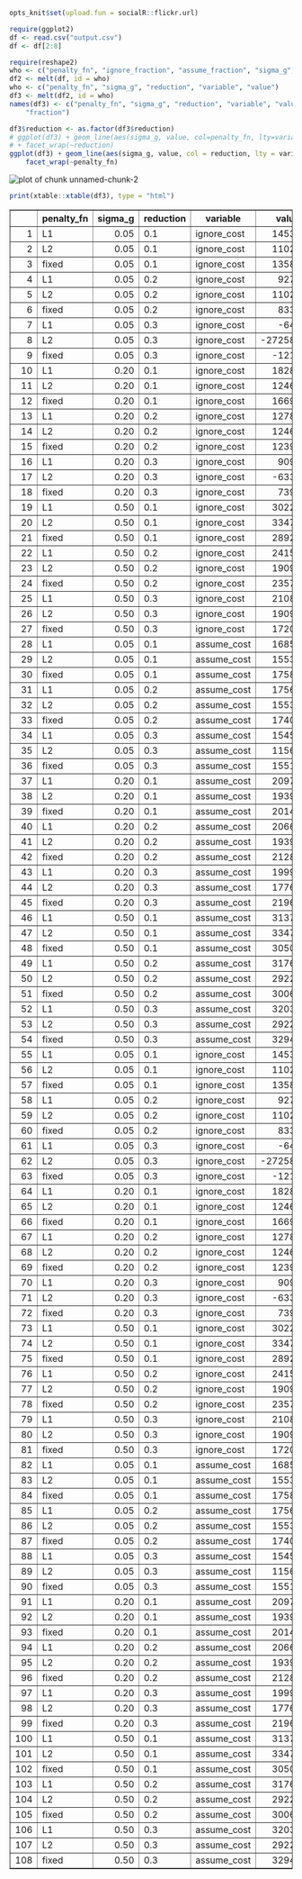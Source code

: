 

```r
opts_knit$set(upload.fun = socialR::flickr.url)
```



```r
require(ggplot2)
df <- read.csv("output.csv")
df <- df[2:8]

require(reshape2)
who <- c("penalty_fn", "ignore_fraction", "assume_fraction", "sigma_g", "reduction")
df2 <- melt(df, id = who)
who <- c("penalty_fn", "sigma_g", "reduction", "variable", "value")
df3 <- melt(df2, id = who)
names(df3) <- c("penalty_fn", "sigma_g", "reduction", "variable", "value", "fraction_variable", 
    "fraction")

df3$reduction <- as.factor(df3$reduction)
# ggplot(df3) + geom_line(aes(sigma_g, value, col=penalty_fn, lty=variable))
# + facet_wrap(~reduction)
ggplot(df3) + geom_line(aes(sigma_g, value, col = reduction, lty = variable)) + 
    facet_wrap(~penalty_fn)
```

![plot of chunk unnamed-chunk-2](http://farm6.staticflickr.com/5495/10693194473_551b21647d_o.png) 




```r
print(xtable::xtable(df3), type = "html")
```

<!-- html table generated in R 3.0.2 by xtable 1.7-1 package -->
<!-- Tue Nov  5 12:12:14 2013 -->
<TABLE border=1>
<TR> <TH>  </TH> <TH> penalty_fn </TH> <TH> sigma_g </TH> <TH> reduction </TH> <TH> variable </TH> <TH> value </TH> <TH> fraction_variable </TH> <TH> fraction </TH>  </TR>
  <TR> <TD align="right"> 1 </TD> <TD> L1 </TD> <TD align="right"> 0.05 </TD> <TD> 0.1 </TD> <TD> ignore_cost </TD> <TD align="right"> 14536.09 </TD> <TD> ignore_fraction </TD> <TD align="right"> 1.00 </TD> </TR>
  <TR> <TD align="right"> 2 </TD> <TD> L2 </TD> <TD align="right"> 0.05 </TD> <TD> 0.1 </TD> <TD> ignore_cost </TD> <TD align="right"> 11020.10 </TD> <TD> ignore_fraction </TD> <TD align="right"> 0.76 </TD> </TR>
  <TR> <TD align="right"> 3 </TD> <TD> fixed </TD> <TD align="right"> 0.05 </TD> <TD> 0.1 </TD> <TD> ignore_cost </TD> <TD align="right"> 13584.97 </TD> <TD> ignore_fraction </TD> <TD align="right"> 0.92 </TD> </TR>
  <TR> <TD align="right"> 4 </TD> <TD> L1 </TD> <TD align="right"> 0.05 </TD> <TD> 0.2 </TD> <TD> ignore_cost </TD> <TD align="right"> 9273.66 </TD> <TD> ignore_fraction </TD> <TD align="right"> 1.09 </TD> </TR>
  <TR> <TD align="right"> 5 </TD> <TD> L2 </TD> <TD align="right"> 0.05 </TD> <TD> 0.2 </TD> <TD> ignore_cost </TD> <TD align="right"> 11020.10 </TD> <TD> ignore_fraction </TD> <TD align="right"> 0.76 </TD> </TR>
  <TR> <TD align="right"> 6 </TD> <TD> fixed </TD> <TD align="right"> 0.05 </TD> <TD> 0.2 </TD> <TD> ignore_cost </TD> <TD align="right"> 8332.45 </TD> <TD> ignore_fraction </TD> <TD align="right"> 0.84 </TD> </TR>
  <TR> <TD align="right"> 7 </TD> <TD> L1 </TD> <TD align="right"> 0.05 </TD> <TD> 0.3 </TD> <TD> ignore_cost </TD> <TD align="right"> -641.78 </TD> <TD> ignore_fraction </TD> <TD align="right"> 0.21 </TD> </TR>
  <TR> <TD align="right"> 8 </TD> <TD> L2 </TD> <TD align="right"> 0.05 </TD> <TD> 0.3 </TD> <TD> ignore_cost </TD> <TD align="right"> -272586.11 </TD> <TD> ignore_fraction </TD> <TD align="right"> -24.90 </TD> </TR>
  <TR> <TD align="right"> 9 </TD> <TD> fixed </TD> <TD align="right"> 0.05 </TD> <TD> 0.3 </TD> <TD> ignore_cost </TD> <TD align="right"> -1213.01 </TD> <TD> ignore_fraction </TD> <TD align="right"> -0.46 </TD> </TR>
  <TR> <TD align="right"> 10 </TD> <TD> L1 </TD> <TD align="right"> 0.20 </TD> <TD> 0.1 </TD> <TD> ignore_cost </TD> <TD align="right"> 18281.97 </TD> <TD> ignore_fraction </TD> <TD align="right"> 1.01 </TD> </TR>
  <TR> <TD align="right"> 11 </TD> <TD> L2 </TD> <TD align="right"> 0.20 </TD> <TD> 0.1 </TD> <TD> ignore_cost </TD> <TD align="right"> 12462.51 </TD> <TD> ignore_fraction </TD> <TD align="right"> 0.72 </TD> </TR>
  <TR> <TD align="right"> 12 </TD> <TD> fixed </TD> <TD align="right"> 0.20 </TD> <TD> 0.1 </TD> <TD> ignore_cost </TD> <TD align="right"> 16691.94 </TD> <TD> ignore_fraction </TD> <TD align="right"> 1.03 </TD> </TR>
  <TR> <TD align="right"> 13 </TD> <TD> L1 </TD> <TD align="right"> 0.20 </TD> <TD> 0.2 </TD> <TD> ignore_cost </TD> <TD align="right"> 12788.95 </TD> <TD> ignore_fraction </TD> <TD align="right"> 0.96 </TD> </TR>
  <TR> <TD align="right"> 14 </TD> <TD> L2 </TD> <TD align="right"> 0.20 </TD> <TD> 0.2 </TD> <TD> ignore_cost </TD> <TD align="right"> 12462.51 </TD> <TD> ignore_fraction </TD> <TD align="right"> 0.72 </TD> </TR>
  <TR> <TD align="right"> 15 </TD> <TD> fixed </TD> <TD align="right"> 0.20 </TD> <TD> 0.2 </TD> <TD> ignore_cost </TD> <TD align="right"> 12399.01 </TD> <TD> ignore_fraction </TD> <TD align="right"> 0.88 </TD> </TR>
  <TR> <TD align="right"> 16 </TD> <TD> L1 </TD> <TD align="right"> 0.20 </TD> <TD> 0.3 </TD> <TD> ignore_cost </TD> <TD align="right"> 9099.48 </TD> <TD> ignore_fraction </TD> <TD align="right"> 0.73 </TD> </TR>
  <TR> <TD align="right"> 17 </TD> <TD> L2 </TD> <TD align="right"> 0.20 </TD> <TD> 0.3 </TD> <TD> ignore_cost </TD> <TD align="right"> -6337.76 </TD> <TD> ignore_fraction </TD> <TD align="right"> -0.39 </TD> </TR>
  <TR> <TD align="right"> 18 </TD> <TD> fixed </TD> <TD align="right"> 0.20 </TD> <TD> 0.3 </TD> <TD> ignore_cost </TD> <TD align="right"> 7399.01 </TD> <TD> ignore_fraction </TD> <TD align="right"> 0.62 </TD> </TR>
  <TR> <TD align="right"> 19 </TD> <TD> L1 </TD> <TD align="right"> 0.50 </TD> <TD> 0.1 </TD> <TD> ignore_cost </TD> <TD align="right"> 30227.43 </TD> <TD> ignore_fraction </TD> <TD align="right"> 1.07 </TD> </TR>
  <TR> <TD align="right"> 20 </TD> <TD> L2 </TD> <TD align="right"> 0.50 </TD> <TD> 0.1 </TD> <TD> ignore_cost </TD> <TD align="right"> 33472.18 </TD> <TD> ignore_fraction </TD> <TD align="right"> 1.00 </TD> </TR>
  <TR> <TD align="right"> 21 </TD> <TD> fixed </TD> <TD align="right"> 0.50 </TD> <TD> 0.1 </TD> <TD> ignore_cost </TD> <TD align="right"> 28926.73 </TD> <TD> ignore_fraction </TD> <TD align="right"> 1.09 </TD> </TR>
  <TR> <TD align="right"> 22 </TD> <TD> L1 </TD> <TD align="right"> 0.50 </TD> <TD> 0.2 </TD> <TD> ignore_cost </TD> <TD align="right"> 24157.93 </TD> <TD> ignore_fraction </TD> <TD align="right"> 1.10 </TD> </TR>
  <TR> <TD align="right"> 23 </TD> <TD> L2 </TD> <TD align="right"> 0.50 </TD> <TD> 0.2 </TD> <TD> ignore_cost </TD> <TD align="right"> 19091.31 </TD> <TD> ignore_fraction </TD> <TD align="right"> 0.93 </TD> </TR>
  <TR> <TD align="right"> 24 </TD> <TD> fixed </TD> <TD align="right"> 0.50 </TD> <TD> 0.2 </TD> <TD> ignore_cost </TD> <TD align="right"> 23573.19 </TD> <TD> ignore_fraction </TD> <TD align="right"> 1.02 </TD> </TR>
  <TR> <TD align="right"> 25 </TD> <TD> L1 </TD> <TD align="right"> 0.50 </TD> <TD> 0.3 </TD> <TD> ignore_cost </TD> <TD align="right"> 21086.12 </TD> <TD> ignore_fraction </TD> <TD align="right"> 1.12 </TD> </TR>
  <TR> <TD align="right"> 26 </TD> <TD> L2 </TD> <TD align="right"> 0.50 </TD> <TD> 0.3 </TD> <TD> ignore_cost </TD> <TD align="right"> 19091.31 </TD> <TD> ignore_fraction </TD> <TD align="right"> 0.93 </TD> </TR>
  <TR> <TD align="right"> 27 </TD> <TD> fixed </TD> <TD align="right"> 0.50 </TD> <TD> 0.3 </TD> <TD> ignore_cost </TD> <TD align="right"> 17209.56 </TD> <TD> ignore_fraction </TD> <TD align="right"> 0.85 </TD> </TR>
  <TR> <TD align="right"> 28 </TD> <TD> L1 </TD> <TD align="right"> 0.05 </TD> <TD> 0.1 </TD> <TD> assume_cost </TD> <TD align="right"> 16857.61 </TD> <TD> ignore_fraction </TD> <TD align="right"> 1.00 </TD> </TR>
  <TR> <TD align="right"> 29 </TD> <TD> L2 </TD> <TD align="right"> 0.05 </TD> <TD> 0.1 </TD> <TD> assume_cost </TD> <TD align="right"> 15538.44 </TD> <TD> ignore_fraction </TD> <TD align="right"> 0.76 </TD> </TR>
  <TR> <TD align="right"> 30 </TD> <TD> fixed </TD> <TD align="right"> 0.05 </TD> <TD> 0.1 </TD> <TD> assume_cost </TD> <TD align="right"> 17582.78 </TD> <TD> ignore_fraction </TD> <TD align="right"> 0.92 </TD> </TR>
  <TR> <TD align="right"> 31 </TD> <TD> L1 </TD> <TD align="right"> 0.05 </TD> <TD> 0.2 </TD> <TD> assume_cost </TD> <TD align="right"> 17561.81 </TD> <TD> ignore_fraction </TD> <TD align="right"> 1.09 </TD> </TR>
  <TR> <TD align="right"> 32 </TD> <TD> L2 </TD> <TD align="right"> 0.05 </TD> <TD> 0.2 </TD> <TD> assume_cost </TD> <TD align="right"> 15538.44 </TD> <TD> ignore_fraction </TD> <TD align="right"> 0.76 </TD> </TR>
  <TR> <TD align="right"> 33 </TD> <TD> fixed </TD> <TD align="right"> 0.05 </TD> <TD> 0.2 </TD> <TD> assume_cost </TD> <TD align="right"> 17401.82 </TD> <TD> ignore_fraction </TD> <TD align="right"> 0.84 </TD> </TR>
  <TR> <TD align="right"> 34 </TD> <TD> L1 </TD> <TD align="right"> 0.05 </TD> <TD> 0.3 </TD> <TD> assume_cost </TD> <TD align="right"> 15451.25 </TD> <TD> ignore_fraction </TD> <TD align="right"> 0.21 </TD> </TR>
  <TR> <TD align="right"> 35 </TD> <TD> L2 </TD> <TD align="right"> 0.05 </TD> <TD> 0.3 </TD> <TD> assume_cost </TD> <TD align="right"> 11567.12 </TD> <TD> ignore_fraction </TD> <TD align="right"> -24.90 </TD> </TR>
  <TR> <TD align="right"> 36 </TD> <TD> fixed </TD> <TD align="right"> 0.05 </TD> <TD> 0.3 </TD> <TD> assume_cost </TD> <TD align="right"> 15519.95 </TD> <TD> ignore_fraction </TD> <TD align="right"> -0.46 </TD> </TR>
  <TR> <TD align="right"> 37 </TD> <TD> L1 </TD> <TD align="right"> 0.20 </TD> <TD> 0.1 </TD> <TD> assume_cost </TD> <TD align="right"> 20973.56 </TD> <TD> ignore_fraction </TD> <TD align="right"> 1.01 </TD> </TR>
  <TR> <TD align="right"> 38 </TD> <TD> L2 </TD> <TD align="right"> 0.20 </TD> <TD> 0.1 </TD> <TD> assume_cost </TD> <TD align="right"> 19392.85 </TD> <TD> ignore_fraction </TD> <TD align="right"> 0.72 </TD> </TR>
  <TR> <TD align="right"> 39 </TD> <TD> fixed </TD> <TD align="right"> 0.20 </TD> <TD> 0.1 </TD> <TD> assume_cost </TD> <TD align="right"> 20143.80 </TD> <TD> ignore_fraction </TD> <TD align="right"> 1.03 </TD> </TR>
  <TR> <TD align="right"> 40 </TD> <TD> L1 </TD> <TD align="right"> 0.20 </TD> <TD> 0.2 </TD> <TD> assume_cost </TD> <TD align="right"> 20663.21 </TD> <TD> ignore_fraction </TD> <TD align="right"> 0.96 </TD> </TR>
  <TR> <TD align="right"> 41 </TD> <TD> L2 </TD> <TD align="right"> 0.20 </TD> <TD> 0.2 </TD> <TD> assume_cost </TD> <TD align="right"> 19392.85 </TD> <TD> ignore_fraction </TD> <TD align="right"> 0.72 </TD> </TR>
  <TR> <TD align="right"> 42 </TD> <TD> fixed </TD> <TD align="right"> 0.20 </TD> <TD> 0.2 </TD> <TD> assume_cost </TD> <TD align="right"> 21289.21 </TD> <TD> ignore_fraction </TD> <TD align="right"> 0.88 </TD> </TR>
  <TR> <TD align="right"> 43 </TD> <TD> L1 </TD> <TD align="right"> 0.20 </TD> <TD> 0.3 </TD> <TD> assume_cost </TD> <TD align="right"> 19999.07 </TD> <TD> ignore_fraction </TD> <TD align="right"> 0.73 </TD> </TR>
  <TR> <TD align="right"> 44 </TD> <TD> L2 </TD> <TD align="right"> 0.20 </TD> <TD> 0.3 </TD> <TD> assume_cost </TD> <TD align="right"> 17765.33 </TD> <TD> ignore_fraction </TD> <TD align="right"> -0.39 </TD> </TR>
  <TR> <TD align="right"> 45 </TD> <TD> fixed </TD> <TD align="right"> 0.20 </TD> <TD> 0.3 </TD> <TD> assume_cost </TD> <TD align="right"> 21969.84 </TD> <TD> ignore_fraction </TD> <TD align="right"> 0.62 </TD> </TR>
  <TR> <TD align="right"> 46 </TD> <TD> L1 </TD> <TD align="right"> 0.50 </TD> <TD> 0.1 </TD> <TD> assume_cost </TD> <TD align="right"> 31377.07 </TD> <TD> ignore_fraction </TD> <TD align="right"> 1.07 </TD> </TR>
  <TR> <TD align="right"> 47 </TD> <TD> L2 </TD> <TD align="right"> 0.50 </TD> <TD> 0.1 </TD> <TD> assume_cost </TD> <TD align="right"> 33472.18 </TD> <TD> ignore_fraction </TD> <TD align="right"> 1.00 </TD> </TR>
  <TR> <TD align="right"> 48 </TD> <TD> fixed </TD> <TD align="right"> 0.50 </TD> <TD> 0.1 </TD> <TD> assume_cost </TD> <TD align="right"> 30500.85 </TD> <TD> ignore_fraction </TD> <TD align="right"> 1.09 </TD> </TR>
  <TR> <TD align="right"> 49 </TD> <TD> L1 </TD> <TD align="right"> 0.50 </TD> <TD> 0.2 </TD> <TD> assume_cost </TD> <TD align="right"> 31767.92 </TD> <TD> ignore_fraction </TD> <TD align="right"> 1.10 </TD> </TR>
  <TR> <TD align="right"> 50 </TD> <TD> L2 </TD> <TD align="right"> 0.50 </TD> <TD> 0.2 </TD> <TD> assume_cost </TD> <TD align="right"> 29225.46 </TD> <TD> ignore_fraction </TD> <TD align="right"> 0.93 </TD> </TR>
  <TR> <TD align="right"> 51 </TD> <TD> fixed </TD> <TD align="right"> 0.50 </TD> <TD> 0.2 </TD> <TD> assume_cost </TD> <TD align="right"> 30069.80 </TD> <TD> ignore_fraction </TD> <TD align="right"> 1.02 </TD> </TR>
  <TR> <TD align="right"> 52 </TD> <TD> L1 </TD> <TD align="right"> 0.50 </TD> <TD> 0.3 </TD> <TD> assume_cost </TD> <TD align="right"> 32035.93 </TD> <TD> ignore_fraction </TD> <TD align="right"> 1.12 </TD> </TR>
  <TR> <TD align="right"> 53 </TD> <TD> L2 </TD> <TD align="right"> 0.50 </TD> <TD> 0.3 </TD> <TD> assume_cost </TD> <TD align="right"> 29225.46 </TD> <TD> ignore_fraction </TD> <TD align="right"> 0.93 </TD> </TR>
  <TR> <TD align="right"> 54 </TD> <TD> fixed </TD> <TD align="right"> 0.50 </TD> <TD> 0.3 </TD> <TD> assume_cost </TD> <TD align="right"> 32946.24 </TD> <TD> ignore_fraction </TD> <TD align="right"> 0.85 </TD> </TR>
  <TR> <TD align="right"> 55 </TD> <TD> L1 </TD> <TD align="right"> 0.05 </TD> <TD> 0.1 </TD> <TD> ignore_cost </TD> <TD align="right"> 14536.09 </TD> <TD> assume_fraction </TD> <TD align="right"> 1.00 </TD> </TR>
  <TR> <TD align="right"> 56 </TD> <TD> L2 </TD> <TD align="right"> 0.05 </TD> <TD> 0.1 </TD> <TD> ignore_cost </TD> <TD align="right"> 11020.10 </TD> <TD> assume_fraction </TD> <TD align="right"> 0.92 </TD> </TR>
  <TR> <TD align="right"> 57 </TD> <TD> fixed </TD> <TD align="right"> 0.05 </TD> <TD> 0.1 </TD> <TD> ignore_cost </TD> <TD align="right"> 13584.97 </TD> <TD> assume_fraction </TD> <TD align="right"> 1.05 </TD> </TR>
  <TR> <TD align="right"> 58 </TD> <TD> L1 </TD> <TD align="right"> 0.05 </TD> <TD> 0.2 </TD> <TD> ignore_cost </TD> <TD align="right"> 9273.66 </TD> <TD> assume_fraction </TD> <TD align="right"> 1.04 </TD> </TR>
  <TR> <TD align="right"> 59 </TD> <TD> L2 </TD> <TD align="right"> 0.05 </TD> <TD> 0.2 </TD> <TD> ignore_cost </TD> <TD align="right"> 11020.10 </TD> <TD> assume_fraction </TD> <TD align="right"> 0.92 </TD> </TR>
  <TR> <TD align="right"> 60 </TD> <TD> fixed </TD> <TD align="right"> 0.05 </TD> <TD> 0.2 </TD> <TD> ignore_cost </TD> <TD align="right"> 8332.45 </TD> <TD> assume_fraction </TD> <TD align="right"> 1.03 </TD> </TR>
  <TR> <TD align="right"> 61 </TD> <TD> L1 </TD> <TD align="right"> 0.05 </TD> <TD> 0.3 </TD> <TD> ignore_cost </TD> <TD align="right"> -641.78 </TD> <TD> assume_fraction </TD> <TD align="right"> 0.92 </TD> </TR>
  <TR> <TD align="right"> 62 </TD> <TD> L2 </TD> <TD align="right"> 0.05 </TD> <TD> 0.3 </TD> <TD> ignore_cost </TD> <TD align="right"> -272586.11 </TD> <TD> assume_fraction </TD> <TD align="right"> 0.69 </TD> </TR>
  <TR> <TD align="right"> 63 </TD> <TD> fixed </TD> <TD align="right"> 0.05 </TD> <TD> 0.3 </TD> <TD> ignore_cost </TD> <TD align="right"> -1213.01 </TD> <TD> assume_fraction </TD> <TD align="right"> 0.92 </TD> </TR>
  <TR> <TD align="right"> 64 </TD> <TD> L1 </TD> <TD align="right"> 0.20 </TD> <TD> 0.1 </TD> <TD> ignore_cost </TD> <TD align="right"> 18281.97 </TD> <TD> assume_fraction </TD> <TD align="right"> 0.99 </TD> </TR>
  <TR> <TD align="right"> 65 </TD> <TD> L2 </TD> <TD align="right"> 0.20 </TD> <TD> 0.1 </TD> <TD> ignore_cost </TD> <TD align="right"> 12462.51 </TD> <TD> assume_fraction </TD> <TD align="right"> 0.91 </TD> </TR>
  <TR> <TD align="right"> 66 </TD> <TD> fixed </TD> <TD align="right"> 0.20 </TD> <TD> 0.1 </TD> <TD> ignore_cost </TD> <TD align="right"> 16691.94 </TD> <TD> assume_fraction </TD> <TD align="right"> 0.95 </TD> </TR>
  <TR> <TD align="right"> 67 </TD> <TD> L1 </TD> <TD align="right"> 0.20 </TD> <TD> 0.2 </TD> <TD> ignore_cost </TD> <TD align="right"> 12788.95 </TD> <TD> assume_fraction </TD> <TD align="right"> 0.97 </TD> </TR>
  <TR> <TD align="right"> 68 </TD> <TD> L2 </TD> <TD align="right"> 0.20 </TD> <TD> 0.2 </TD> <TD> ignore_cost </TD> <TD align="right"> 12462.51 </TD> <TD> assume_fraction </TD> <TD align="right"> 0.91 </TD> </TR>
  <TR> <TD align="right"> 69 </TD> <TD> fixed </TD> <TD align="right"> 0.20 </TD> <TD> 0.2 </TD> <TD> ignore_cost </TD> <TD align="right"> 12399.01 </TD> <TD> assume_fraction </TD> <TD align="right"> 1.00 </TD> </TR>
  <TR> <TD align="right"> 70 </TD> <TD> L1 </TD> <TD align="right"> 0.20 </TD> <TD> 0.3 </TD> <TD> ignore_cost </TD> <TD align="right"> 9099.48 </TD> <TD> assume_fraction </TD> <TD align="right"> 0.94 </TD> </TR>
  <TR> <TD align="right"> 71 </TD> <TD> L2 </TD> <TD align="right"> 0.20 </TD> <TD> 0.3 </TD> <TD> ignore_cost </TD> <TD align="right"> -6337.76 </TD> <TD> assume_fraction </TD> <TD align="right"> 0.83 </TD> </TR>
  <TR> <TD align="right"> 72 </TD> <TD> fixed </TD> <TD align="right"> 0.20 </TD> <TD> 0.3 </TD> <TD> ignore_cost </TD> <TD align="right"> 7399.01 </TD> <TD> assume_fraction </TD> <TD align="right"> 1.03 </TD> </TR>
  <TR> <TD align="right"> 73 </TD> <TD> L1 </TD> <TD align="right"> 0.50 </TD> <TD> 0.1 </TD> <TD> ignore_cost </TD> <TD align="right"> 30227.43 </TD> <TD> assume_fraction </TD> <TD align="right"> 0.94 </TD> </TR>
  <TR> <TD align="right"> 74 </TD> <TD> L2 </TD> <TD align="right"> 0.50 </TD> <TD> 0.1 </TD> <TD> ignore_cost </TD> <TD align="right"> 33472.18 </TD> <TD> assume_fraction </TD> <TD align="right"> 1.00 </TD> </TR>
  <TR> <TD align="right"> 75 </TD> <TD> fixed </TD> <TD align="right"> 0.50 </TD> <TD> 0.1 </TD> <TD> ignore_cost </TD> <TD align="right"> 28926.73 </TD> <TD> assume_fraction </TD> <TD align="right"> 0.91 </TD> </TR>
  <TR> <TD align="right"> 76 </TD> <TD> L1 </TD> <TD align="right"> 0.50 </TD> <TD> 0.2 </TD> <TD> ignore_cost </TD> <TD align="right"> 24157.93 </TD> <TD> assume_fraction </TD> <TD align="right"> 0.95 </TD> </TR>
  <TR> <TD align="right"> 77 </TD> <TD> L2 </TD> <TD align="right"> 0.50 </TD> <TD> 0.2 </TD> <TD> ignore_cost </TD> <TD align="right"> 19091.31 </TD> <TD> assume_fraction </TD> <TD align="right"> 0.87 </TD> </TR>
  <TR> <TD align="right"> 78 </TD> <TD> fixed </TD> <TD align="right"> 0.50 </TD> <TD> 0.2 </TD> <TD> ignore_cost </TD> <TD align="right"> 23573.19 </TD> <TD> assume_fraction </TD> <TD align="right"> 0.90 </TD> </TR>
  <TR> <TD align="right"> 79 </TD> <TD> L1 </TD> <TD align="right"> 0.50 </TD> <TD> 0.3 </TD> <TD> ignore_cost </TD> <TD align="right"> 21086.12 </TD> <TD> assume_fraction </TD> <TD align="right"> 0.96 </TD> </TR>
  <TR> <TD align="right"> 80 </TD> <TD> L2 </TD> <TD align="right"> 0.50 </TD> <TD> 0.3 </TD> <TD> ignore_cost </TD> <TD align="right"> 19091.31 </TD> <TD> assume_fraction </TD> <TD align="right"> 0.87 </TD> </TR>
  <TR> <TD align="right"> 81 </TD> <TD> fixed </TD> <TD align="right"> 0.50 </TD> <TD> 0.3 </TD> <TD> ignore_cost </TD> <TD align="right"> 17209.56 </TD> <TD> assume_fraction </TD> <TD align="right"> 0.98 </TD> </TR>
  <TR> <TD align="right"> 82 </TD> <TD> L1 </TD> <TD align="right"> 0.05 </TD> <TD> 0.1 </TD> <TD> assume_cost </TD> <TD align="right"> 16857.61 </TD> <TD> assume_fraction </TD> <TD align="right"> 1.00 </TD> </TR>
  <TR> <TD align="right"> 83 </TD> <TD> L2 </TD> <TD align="right"> 0.05 </TD> <TD> 0.1 </TD> <TD> assume_cost </TD> <TD align="right"> 15538.44 </TD> <TD> assume_fraction </TD> <TD align="right"> 0.92 </TD> </TR>
  <TR> <TD align="right"> 84 </TD> <TD> fixed </TD> <TD align="right"> 0.05 </TD> <TD> 0.1 </TD> <TD> assume_cost </TD> <TD align="right"> 17582.78 </TD> <TD> assume_fraction </TD> <TD align="right"> 1.05 </TD> </TR>
  <TR> <TD align="right"> 85 </TD> <TD> L1 </TD> <TD align="right"> 0.05 </TD> <TD> 0.2 </TD> <TD> assume_cost </TD> <TD align="right"> 17561.81 </TD> <TD> assume_fraction </TD> <TD align="right"> 1.04 </TD> </TR>
  <TR> <TD align="right"> 86 </TD> <TD> L2 </TD> <TD align="right"> 0.05 </TD> <TD> 0.2 </TD> <TD> assume_cost </TD> <TD align="right"> 15538.44 </TD> <TD> assume_fraction </TD> <TD align="right"> 0.92 </TD> </TR>
  <TR> <TD align="right"> 87 </TD> <TD> fixed </TD> <TD align="right"> 0.05 </TD> <TD> 0.2 </TD> <TD> assume_cost </TD> <TD align="right"> 17401.82 </TD> <TD> assume_fraction </TD> <TD align="right"> 1.03 </TD> </TR>
  <TR> <TD align="right"> 88 </TD> <TD> L1 </TD> <TD align="right"> 0.05 </TD> <TD> 0.3 </TD> <TD> assume_cost </TD> <TD align="right"> 15451.25 </TD> <TD> assume_fraction </TD> <TD align="right"> 0.92 </TD> </TR>
  <TR> <TD align="right"> 89 </TD> <TD> L2 </TD> <TD align="right"> 0.05 </TD> <TD> 0.3 </TD> <TD> assume_cost </TD> <TD align="right"> 11567.12 </TD> <TD> assume_fraction </TD> <TD align="right"> 0.69 </TD> </TR>
  <TR> <TD align="right"> 90 </TD> <TD> fixed </TD> <TD align="right"> 0.05 </TD> <TD> 0.3 </TD> <TD> assume_cost </TD> <TD align="right"> 15519.95 </TD> <TD> assume_fraction </TD> <TD align="right"> 0.92 </TD> </TR>
  <TR> <TD align="right"> 91 </TD> <TD> L1 </TD> <TD align="right"> 0.20 </TD> <TD> 0.1 </TD> <TD> assume_cost </TD> <TD align="right"> 20973.56 </TD> <TD> assume_fraction </TD> <TD align="right"> 0.99 </TD> </TR>
  <TR> <TD align="right"> 92 </TD> <TD> L2 </TD> <TD align="right"> 0.20 </TD> <TD> 0.1 </TD> <TD> assume_cost </TD> <TD align="right"> 19392.85 </TD> <TD> assume_fraction </TD> <TD align="right"> 0.91 </TD> </TR>
  <TR> <TD align="right"> 93 </TD> <TD> fixed </TD> <TD align="right"> 0.20 </TD> <TD> 0.1 </TD> <TD> assume_cost </TD> <TD align="right"> 20143.80 </TD> <TD> assume_fraction </TD> <TD align="right"> 0.95 </TD> </TR>
  <TR> <TD align="right"> 94 </TD> <TD> L1 </TD> <TD align="right"> 0.20 </TD> <TD> 0.2 </TD> <TD> assume_cost </TD> <TD align="right"> 20663.21 </TD> <TD> assume_fraction </TD> <TD align="right"> 0.97 </TD> </TR>
  <TR> <TD align="right"> 95 </TD> <TD> L2 </TD> <TD align="right"> 0.20 </TD> <TD> 0.2 </TD> <TD> assume_cost </TD> <TD align="right"> 19392.85 </TD> <TD> assume_fraction </TD> <TD align="right"> 0.91 </TD> </TR>
  <TR> <TD align="right"> 96 </TD> <TD> fixed </TD> <TD align="right"> 0.20 </TD> <TD> 0.2 </TD> <TD> assume_cost </TD> <TD align="right"> 21289.21 </TD> <TD> assume_fraction </TD> <TD align="right"> 1.00 </TD> </TR>
  <TR> <TD align="right"> 97 </TD> <TD> L1 </TD> <TD align="right"> 0.20 </TD> <TD> 0.3 </TD> <TD> assume_cost </TD> <TD align="right"> 19999.07 </TD> <TD> assume_fraction </TD> <TD align="right"> 0.94 </TD> </TR>
  <TR> <TD align="right"> 98 </TD> <TD> L2 </TD> <TD align="right"> 0.20 </TD> <TD> 0.3 </TD> <TD> assume_cost </TD> <TD align="right"> 17765.33 </TD> <TD> assume_fraction </TD> <TD align="right"> 0.83 </TD> </TR>
  <TR> <TD align="right"> 99 </TD> <TD> fixed </TD> <TD align="right"> 0.20 </TD> <TD> 0.3 </TD> <TD> assume_cost </TD> <TD align="right"> 21969.84 </TD> <TD> assume_fraction </TD> <TD align="right"> 1.03 </TD> </TR>
  <TR> <TD align="right"> 100 </TD> <TD> L1 </TD> <TD align="right"> 0.50 </TD> <TD> 0.1 </TD> <TD> assume_cost </TD> <TD align="right"> 31377.07 </TD> <TD> assume_fraction </TD> <TD align="right"> 0.94 </TD> </TR>
  <TR> <TD align="right"> 101 </TD> <TD> L2 </TD> <TD align="right"> 0.50 </TD> <TD> 0.1 </TD> <TD> assume_cost </TD> <TD align="right"> 33472.18 </TD> <TD> assume_fraction </TD> <TD align="right"> 1.00 </TD> </TR>
  <TR> <TD align="right"> 102 </TD> <TD> fixed </TD> <TD align="right"> 0.50 </TD> <TD> 0.1 </TD> <TD> assume_cost </TD> <TD align="right"> 30500.85 </TD> <TD> assume_fraction </TD> <TD align="right"> 0.91 </TD> </TR>
  <TR> <TD align="right"> 103 </TD> <TD> L1 </TD> <TD align="right"> 0.50 </TD> <TD> 0.2 </TD> <TD> assume_cost </TD> <TD align="right"> 31767.92 </TD> <TD> assume_fraction </TD> <TD align="right"> 0.95 </TD> </TR>
  <TR> <TD align="right"> 104 </TD> <TD> L2 </TD> <TD align="right"> 0.50 </TD> <TD> 0.2 </TD> <TD> assume_cost </TD> <TD align="right"> 29225.46 </TD> <TD> assume_fraction </TD> <TD align="right"> 0.87 </TD> </TR>
  <TR> <TD align="right"> 105 </TD> <TD> fixed </TD> <TD align="right"> 0.50 </TD> <TD> 0.2 </TD> <TD> assume_cost </TD> <TD align="right"> 30069.80 </TD> <TD> assume_fraction </TD> <TD align="right"> 0.90 </TD> </TR>
  <TR> <TD align="right"> 106 </TD> <TD> L1 </TD> <TD align="right"> 0.50 </TD> <TD> 0.3 </TD> <TD> assume_cost </TD> <TD align="right"> 32035.93 </TD> <TD> assume_fraction </TD> <TD align="right"> 0.96 </TD> </TR>
  <TR> <TD align="right"> 107 </TD> <TD> L2 </TD> <TD align="right"> 0.50 </TD> <TD> 0.3 </TD> <TD> assume_cost </TD> <TD align="right"> 29225.46 </TD> <TD> assume_fraction </TD> <TD align="right"> 0.87 </TD> </TR>
  <TR> <TD align="right"> 108 </TD> <TD> fixed </TD> <TD align="right"> 0.50 </TD> <TD> 0.3 </TD> <TD> assume_cost </TD> <TD align="right"> 32946.24 </TD> <TD> assume_fraction </TD> <TD align="right"> 0.98 </TD> </TR>
   </TABLE>

